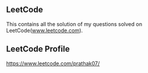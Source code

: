 ## LeetCode

This contains all the solution of my questions solved on LeetCode(www.leetcode.com). 

## LeetCode Profile

https://www.leetcode.com/prathak07/
